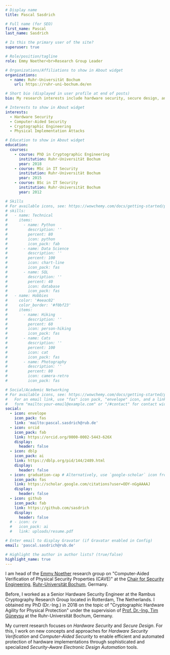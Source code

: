 ```yaml
---
# Display name
title: Pascal Sasdrich

# Full name (for SEO)
first_name: Pascal
last_name: Sasdrich

# Is this the primary user of the site?
superuser: true

# Role/position/tagline
role: Emmy Noether<br>Research Group Leader

# Organizations/Affiliations to show in About widget
organizations:
  - name: Ruhr-Universität Bochum
    url: https://ruhr-uni-bochum.de/en

# Short bio (displayed in user profile at end of posts)
bio: My research interests include hardware security, secure design, and security verification.

# Interests to show in About widget
interests:
  - Hardware Security
  - Computer-Aided Security
  - Cryptographic Engineering
  - Physical Implementation Attacks

# Education to show in About widget
education:
  courses:
    - course: PhD in Cryptographic Engineering
      institution: Ruhr-Universität Bochum
      year: 2018
    - course: MSc in IT Security
      institution: Ruhr-Universität Bochum
      year: 2015
    - course: BSc in IT Security
      institution: Ruhr-Universität Bochum
      year: 2012

# Skills
# For available icons, see: https://wowchemy.com/docs/getting-started/page-builder/#icons
# skills:
#   - name: Technical
#     items:
#       - name: Python
#         description: ''
#         percent: 80
#         icon: python
#         icon_pack: fab
#       - name: Data Science
#         description: ''
#         percent: 100
#         icon: chart-line
#         icon_pack: fas
#       - name: SQL
#         description: ''
#         percent: 40
#         icon: database
#         icon_pack: fas
#   - name: Hobbies
#     color: '#eeac02'
#     color_border: '#f0bf23'
#     items:
#       - name: Hiking
#         description: ''
#         percent: 60
#         icon: person-hiking
#         icon_pack: fas
#       - name: Cats
#         description: ''
#         percent: 100
#         icon: cat
#         icon_pack: fas
#       - name: Photography
#         description: ''
#         percent: 80
#         icon: camera-retro
#         icon_pack: fas

# Social/Academic Networking
# For available icons, see: https://wowchemy.com/docs/getting-started/page-builder/#icons
#   For an email link, use "fas" icon pack, "envelope" icon, and a link in the
#   form "mailto:your-email@example.com" or "/#contact" for contact widget.
social:
  - icon: envelope
    icon_pack: fas
    link: 'mailto:pascal.sasdrich@rub.de'
  - icon: orcid
    icon_pack: fab
    link: https://orcid.org/0000-0002-5443-626X
    display:
      header: false
  - icon: dblp
    icon_pack: ai
    link: https://dblp.org/pid/144/2489.html
    display:
      header: false
  - icon: graduation-cap # Alternatively, use `google-scholar` icon from `ai` icon pack
    icon_pack: fas
    link: https://scholar.google.com/citations?user=ODY-nGgAAAAJ
    display:
      header: false
  - icon: github
    icon_pack: fab
    link: https://github.com/sasdrich
    display:
      header: false
  # - icon: cv
  #   icon_pack: ai
  #   link: uploads/resume.pdf

# Enter email to display Gravatar (if Gravatar enabled in Config)
email: 'pascal.sasdrich@rub.de'

# Highlight the author in author lists? (true/false)
highlight_name: true
---
```


I am head of the [Emmy Noether](https://www.dfg.de/en/research_funding/programmes/individual/emmy_noether/index.html) research group on "Computer-Aided Verification of Physical Security Properties (CAVE)" at the [Chair for Security Engineering](https://informatik.rub.de/seceng), [Ruhr-Universität Bochum](https://ruhr-uni-bochum.de/en), Germany.

Before, I worked as a Senior Hardware Security Engineer at the Rambus Cryptography Research Group located in Rotterdam, The Netherlands. I obtained my PhD (Dr.-Ing.) in 2018 on the topic of "Cryptographic Hardware Agility for Physical Protection" under the supervision of [Prof. Dr.-Ing. Tim Güneysu](https://informatik.rub.de/seceng/personen/gueneysu) at the Ruhr-Universität Bochum, Germany.

My current research focuses on *Hardware Security* and *Secure Design*. For this, I work on new concepts and approaches for *Hardware Security Verification* and *Computer-Aided Security* to enable efficient and automated protection of hardware implementations through sophisticated and specialized *Security-Aware Electronic Design Automation* tools.
